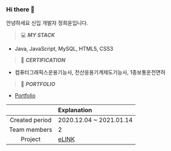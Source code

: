 ### Hi there 👋

안녕하세요 신입 개발자 정희윤입니다.


> 💻 __*MY STACK*__   
  + Java, JavaScript, MySQL, HTML5, CSS3                                                                                                                               
> 🎫 __*CERTIFICATION*__  
  + 컴퓨터그래픽스운용기능사, 전산응용기계제도기능사, 1종보통운전면허
> 🍕 __*PORTFOLIO*__  
  + [Portfolio](http://heeyun9418.github.io)

|     |Explanation|
|:---:|:---|
|Created period|2020.12.04 ~ 2021.01.14|
|Team members|2|
|Project|[eLINK](http://embed.swq.co.kr/eLINK)|

<!--
**heeyun9418/heeyun9418** is a ✨ _special_ ✨ repository because its `README.md` (this file) appears on your GitHub profile.

Here are some ideas to get you started:

- 🔭 I’m currently working on ...
- 🌱 I’m currently learning ...
- 👯 I’m looking to collaborate on ...
- 🤔 I’m looking for help with ...
- 💬 Ask me about ...
- 📫 How to reach me: ...
- 😄 Pronouns: ...
- ⚡ Fun fact: ...
-->

